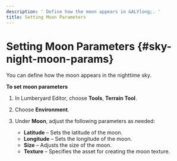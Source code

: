 ```yaml
---
description: ' Define how the moon appears in &ALYlong;. '
title: Setting Moon Parameters
---
```

# Setting Moon Parameters {#sky-night-moon-params}

You can define how the moon appears in the nighttime sky\.

**To set moon parameters**

1. In Lumberyard Editor, choose **Tools**, ****Terrain Tool****\.

1. Choose **Environment**\.

1. Under **Moon**, adjust the following parameters as needed:
   + **Latitude** – Sets the latitude of the moon\.
   + **Longitude** – Sets the longitude of the moon\.
   + **Size** – Adjusts the size of the moon\.
   + **Texture** – Specifies the asset for creating the moon texture\.